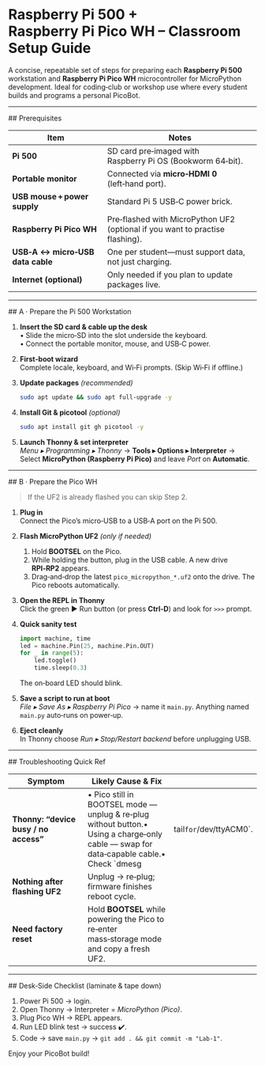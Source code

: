# Raspberry Pi 500 + Raspberry Pi Pico WH – Classroom Setup Guide

A concise, repeatable set of steps for preparing each **Raspberry Pi 500** workstation and **Raspberry Pi Pico WH** microcontroller for MicroPython development. Ideal for coding‑club or workshop use where every student builds and programs a personal PicoBot.

---

\## Prerequisites

| Item                             | Notes                                                                         |
| -------------------------------- | ----------------------------------------------------------------------------- |
| **Pi 500**                       | SD card pre‑imaged with Raspberry Pi OS (Bookworm 64‑bit).                    |
| **Portable monitor**             | Connected via **micro‑HDMI 0** (left‑hand port).                              |
| **USB mouse + power supply**     | Standard Pi 5 USB‑C power brick.                                              |
| **Raspberry Pi Pico WH**         | Pre‑flashed with MicroPython UF2 (optional if you want to practise flashing). |
| **USB‑A ↔ micro‑USB data cable** | One per student—must support data, not just charging.                         |
| **Internet (optional)**          | Only needed if you plan to update packages live.                              |

---

\## A · Prepare the Pi 500 Workstation

1. **Insert the SD card & cable up the desk**\
   • Slide the micro‑SD into the slot underside the keyboard.\
   • Connect the portable monitor, mouse, and USB‑C power.

2. **First‑boot wizard**\
   Complete locale, keyboard, and Wi‑Fi prompts. (Skip Wi‑Fi if offline.)

3. **Update packages** *(recommended)*

   ```bash
   sudo apt update && sudo apt full-upgrade -y
   ```

4. **Install Git & picotool** *(optional)*

   ```bash
   sudo apt install git gh picotool -y
   ```

5. **Launch Thonny & set interpreter**\
   *Menu ▸ Programming ▸ Thonny* → **Tools ▸ Options ▸ Interpreter** →\
   Select **MicroPython (Raspberry Pi Pico)** and leave *Port* on **Automatic**.

---

\## B · Prepare the Pico WH

> If the UF2 is already flashed you can skip Step 2.

1. **Plug in**\
   Connect the Pico’s micro‑USB to a USB‑A port on the Pi 500.

2. **Flash MicroPython UF2** *(only if needed)*

   1. Hold **BOOTSEL** on the Pico.
   2. While holding the button, plug in the USB cable. A new drive **RPI‑RP2** appears.
   3. Drag‑and‑drop the latest `pico_micropython_*.uf2` onto the drive. The Pico reboots automatically.

3. **Open the REPL in Thonny**\
   Click the green ▶️ Run button (or press **Ctrl‑D**) and look for `>>>` prompt.

4. **Quick sanity test**

   ```python
   import machine, time
   led = machine.Pin(25, machine.Pin.OUT)
   for _ in range(5):
       led.toggle()
       time.sleep(0.3)
   ```

   The on‑board LED should blink.

5. **Save a script to run at boot**\
   *File ▸ Save As ▸ Raspberry Pi Pico* → name it `main.py`. Anything named `main.py` auto‑runs on power‑up.

6. **Eject cleanly**\
   In Thonny choose *Run ▸ Stop/Restart backend* before unplugging USB.

---

\## Troubleshooting Quick Ref

| Symptom                               | Likely Cause & Fix                                                                                                                       |                          |
| ------------------------------------- | ---------------------------------------------------------------------------------------------------------------------------------------- | ------------------------ |
| **Thonny: “device busy / no access”** | • Pico still in BOOTSEL mode — unplug & re‑plug without button.• Using a charge‑only cable — swap for data‑capable cable.• Check \`dmesg | tail`for`/dev/ttyACM0\`. |
| **Nothing after flashing UF2**        | Unplug → re‑plug; firmware finishes reboot cycle.                                                                                        |                          |
| **Need factory reset**                | Hold **BOOTSEL** while powering the Pico to re‑enter mass‑storage mode and copy a fresh UF2.                                             |                          |

---

\## Desk‑Side Checklist (laminate & tape down)

1. Power Pi 500 → login.
2. Open Thonny → Interpreter = *MicroPython (Pico)*.
3. Plug Pico WH → REPL appears.
4. Run LED blink test → success ✔️.
5. Code → save `main.py` → `git add . && git commit -m "Lab‑1"`.

Enjoy your PicoBot build!

